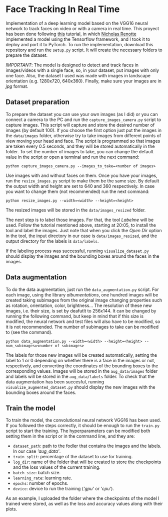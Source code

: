 # Face Tracking In Real Time
Implementation of a deep learning model based on the VGG16 neural network to track faces on video or with a camera in real time. This proyect has been done following [this](https://www.youtube.com/watch?v=N_W4EYtsa10&t=6473s) tutorial, in which [Nicholas Renotte](https://www.youtube.com/@NicholasRenotte) implemented a model using the Tensorflow framework, and I took it to deploy and port it to PyTorch. To run the implementation, download this repository and run the ```setup.py``` script. It will create the necessary folders to prepare the dataset.

*IMPORTANT*: The model is designed to detect and track faces in images/videos with a single face, so, in your dataset, put images with only one face. Also, the dataset I used was made with images in landscape orientation (e.g. 1280x720, 640x360). Finally, make sure your images are in _jpg_ format.


## Dataset preparation
To prepare the dataset you can use your own images (as I did) or you can connect a camera to the PC and run the ```capture_images_camera.py``` script to capture images. This script will capture and store the desired number of images (by default 100). If you choose the first option just put the images in the ```data/images``` folder, otherwise try to take images from different points of view moving your head and face. The script is programmed so that images are taken every 0.5 seconds, and they will be stored automatically in the folder. To set the number of images to take, you can change the default value in the script or open a terminal and run the next command:
```
python capture_images_camera.py --images_to_take=<number of images>
```
Use images with and without faces on them. Once you have your images, run the ```resize_images.py``` script to make them be the same size. By default the output width and height are set to 640 and 360 respectively. In case you want to change them (not recommended) run the next command:
```
python resize_images.py --width=<width> --height=<height>
```
The resized images will be stored in the ```data/images_resized``` folder.

The next step is to label those images. For that, the tool _Labelme_ will be used. Follow the tutorial mentioned above, starting at 20:05, to install the tool and label the images. Just note that when you click the _Open Dir_ option in the tool, the input directory in our case is ```data/images_resized```, and the output directory for the labels is ```data/labels```.

If the labeling process was successful, running ```visualize_dataset.py``` should display the images and the bounding boxes around the faces in the images.

## Data augmentation
To do the data augmentation, just run the ```data_augmentation.py``` script. For each image, using the library _albumentations_, one hundred images will be created taking subimages from the original image changing properties such as rotation, orientation, color, brightness... The resolution of these new images, i.e. their size, is set by deafutlt to 256x144. It can be changed by running the following command, but keep in mind that if this size is modified, the neural network and test files will also have to be modified, so it is not recommended. The number of subimages to take can be modified to (see the command).
```
python data_augmentation.py --width=<width> --height=<height> --num_subimages=<number of subimages>
```
The labels for those new images will be created automatically, setting the label to 1 or 0 depending on whether there is a face in the images or not, respectively, and converting the coordinates of the bounding boxes to the corresponding values. Images will be stored in the ```aug_data/images``` folder and labels will be stored in the ```aug_data/labels``` folder. To check that the data augmentation has been succesful, running ```visualize_augmented_dataset.py``` should display the new images with the bounding boxes around the faces.

## Train the model
To train the model, the convolutional neural network VGG16 has been used. If you followed the steps correctly, it should be enough to run the ```train.py``` script to start the training. The hyperparameters can be modified both setting them in the script or in the command line, and they are:
- ```dataset_path```: path to the fodler that contains the images and the labels. In our case _'aug_data'_.
- ```train_split```: percentage of the dataset to use for training.
- ```log_dir```: name of the folder that will be created to store the checkpoints and the loss values of the current training.
- ```batch_size```: batch size.
- ```learning_rate```: learning rate.
- ```epochs```: number of epochs.
- ```device```: device to run the training (_'gpu'_ or _'cpu'_).

As an example, I uploaded the folder where the checkpoints of the model I trained were stored, as well as the loss and accuracy values along with their plots.
